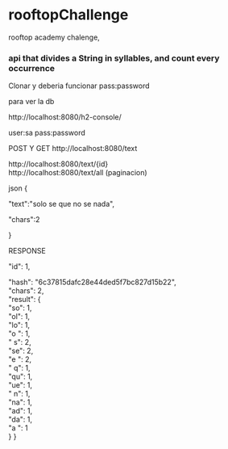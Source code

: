 # rooftopChallenge
rooftop academy chalenge,
<div></div>

<h3>api that divides a String in syllables, and count every occurrence</h3>

<div></div>

Clonar y deberia funcionar pass:password
<div></div>
para ver la db
<div></div>

http://localhost:8080/h2-console/
<div></div>
user:sa  
pass:password
<div></div>

POST Y GET
http://localhost:8080/text
<div></div>
http://localhost:8080/text/{id}
<div></div>
http://localhost:8080/text/all (paginacion)


json
{
<div></div>

"text":"solo se que no se nada",
<div></div>

"chars":2

}
<div></div>

RESPONSE

<div></div>

"id": 1,
<div></div>
"hash": "6c37815dafc28e44ded5f7bc827d15b22",
<div></div>
"chars": 2,
<div></div>
"result": {
<div></div>
"so": 1,
<div></div>
"ol": 1,
<div></div>
"lo": 1,
<div></div>
"o ": 1,
<div></div>
" s": 2,
<div></div>
"se": 2,
<div></div>
"e ": 2,
<div></div>
" q": 1,
<div></div>
"qu": 1,
<div></div>
"ue": 1,
<div></div>
" n": 1,
<div></div>
"na": 1,
<div></div>
"ad": 1,
<div></div>
"da": 1,
<div></div>
"a ": 1
<div></div>
}
}







